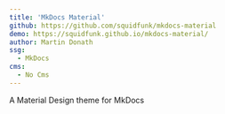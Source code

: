 ```yaml
---
title: 'MkDocs Material'
github: https://github.com/squidfunk/mkdocs-material
demo: https://squidfunk.github.io/mkdocs-material/
author: Martin Donath
ssg:
  - MkDocs
cms:
  - No Cms
---
```


A Material Design theme for MkDocs
